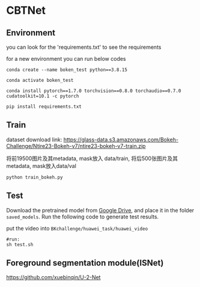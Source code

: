 # CBTNet

## Environment 
you can look for the 'requirements.txt' to see the requirements

for a new environment you can run below codes
```
conda create --name boken_test python==3.8.15

conda activate boken_test

conda install pytorch==1.7.0 torchvision==0.8.0 torchaudio==0.7.0 cudatoolkit=10.1 -c pytorch

pip install requirements.txt

```

## Train 
dataset download link: https://glass-data.s3.amazonaws.com/Bokeh-Challenge/Ntire23-Bokeh-v7/ntire23-bokeh-v7-train.zip

将前19500图片及其metadata, mask放入 data/train, 将后500张图片及其metadata, mask放入data/val

```
python train_bokeh.py
```



## Test
Download the pretrained model from [Google Drive](https://drive.google.com/drive/folders/153mUXfsuc73jlz19Hhr1p1fOZoMsXNAQ), and place it in the folder `saved_models`. 
Run the following code to generate test results.

put the video into ```BKchallenge/huawei_task/huawei_video```

```
#run:
sh test.sh
```


## Foreground segmentation module(ISNet)

https://github.com/xuebinqin/U-2-Net








